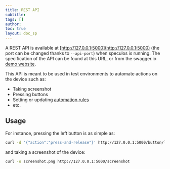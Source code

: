 ```yaml
---
title: REST API
subtitle:
tags: []
author:
toc: true
layout: doc_sp
---
```





A REST API is available at [http://127.0.0.1:5000](http://127.0.0.1:5000) (the port can be changed thanks to `--api-port`) when speculos is running. The specification of the API can be found at this URL, or from the swagger.io [demo website](https://petstore.swagger.io/?url=https://raw.githubusercontent.com/LedgerHQ/speculos/master/api/swagger/swagger.json).

This API is meant to be used in test environments to automate actions on the device such as:

- Taking screenshot
- Pressing buttons
- Setting or updating [automation rules](../automation)
- etc.

## Usage

For instance, pressing the left button is as simple as:

```sh
curl -d '{"action":"press-and-release"}' http://127.0.0.1:5000/button/left
```

and taking a screenshot of the device:

```sh
curl -o screenshot.png http://127.0.0.1:5000/screenshot
```
